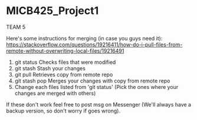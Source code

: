 # MICB425_Project1
TEAM 5

Here's some instructions for merging (in case you guys need it):
https://stackoverflow.com/questions/19216411/how-do-i-pull-files-from-remote-without-overwriting-local-files/19216491

1) git status
Checks files that were modified
2) git stash
Stash your changes
3) git pull
Retrieves copy from remote repo
4) git stash pop
Merges your changes with copy from remote repo
5) Change each files listed from 'git status' (Pick the ones where your changes are merged with others)

If these don't work feel free to post msg on Messenger (We'll always have a backup version, so don't worry if goes wrong).
